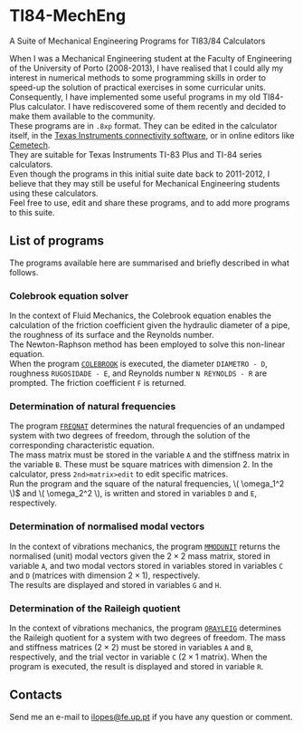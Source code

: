 # TI84-MechEng
A Suite of Mechanical Engineering Programs for TI83/84 Calculators

When I was a Mechanical Engineering student at the Faculty of Engineering of the University of Porto (2008-2013),
I have realised that I could ally my interest in numerical methods to some programming skills in order to speed-up the
solution of practical exercises in some curricular units.  
Consequently, I have implemented some useful programs in my old TI84-Plus calculator.
I have rediscovered some of them recently and decided to make them available to the community.  
These programs are in `.8xp` format. They can be edited in the calculator itself, in the [Texas Instruments connectivity software](https://education.ti.com/en-GB/software/details/en/CA9C74CAD02440A69FDC7189D7E1B6C2/swticonnectcesoftware),
or in online editors like [Cemetech](https://www.cemetech.net/sc/).  
They are suitable for Texas Instruments TI-83 Plus and TI-84 series calculators.  
Even though the programs in this initial suite date back to 2011-2012, I believe that they may still be useful for Mechanical Engineering students
using these calculators.  
Feel free to use, edit and share these programs, and to add more programs to this suite.

## List of programs

The programs available here are summarised and briefly described in what follows.

### Colebrook equation solver

In the context of Fluid Mechanics, the Colebrook equation enables the calculation of the friction coefficient given the hydraulic diameter of a pipe,
the roughness of its surface and the Reynolds number.  
The Newton-Raphson method has been employed to solve this non-linear equation.  
When the program [`COLEBROOK`](https://github.com/iarlopes/TI84-MechEng/blob/main/COLEBROOK.8xp) is executed, the diameter `DIAMETRO - D`,
roughness `RUGOSIDADE - E`, and Reynolds number `N REYNOLDS - R` are prompted.
The friction coefficient `F` is returned.

### Determination of natural frequencies

The program [`FREQNAT`](https://github.com/iarlopes/TI84-MechEng/blob/main/FREQNAT.8xp) determines the natural frequencies of an undamped system with two degrees of freedom,
through the solution of the corresponding characteristic equation.  
The mass matrix must be stored in the variable `A` and the stiffness matrix in the variable `B`.
These must be square matrices with dimension 2.
In the calculator, press `2nd>matrix>edit` to edit specific matrices.  
Run the program and the square of the natural frequencies, \\( \omega_1^2 \\)$ and \\( \omega_2^2 \\), is written and stored in variables `D` and `E`, respectively.

### Determination of normalised modal vectors

In the context of vibrations mechanics, the program [`MMODUNIT`](https://github.com/iarlopes/TI84-MechEng/blob/main/MMODUNIT.8xp) returns the normalised (unit)
modal vectors given the $2\times 2$ mass matrix, stored in variable `A`, and two modal vectors stored in variables stored in variables `C` and `D`
(matrices with dimension $2\times 1$), respectively.  
The results are displayed and stored in variables `G` and `H`.

### Determination of the Raileigh quotient

In the context of vibrations mechanics, the program [`QRAYLEIG`](https://github.com/iarlopes/TI84-MechEng/blob/main/QRAYLEIG.8xp) determines the
Raileigh quotient for a system with two degrees of freedom.
The mass and stiffness matrices ($2\times 2$) must be stored in variables `A` and `B`, respectively, and the trial vector in variable `C` ($2\times 1$ matrix).
When the program is executed, the result is displayed and stored in variable `R`.


## Contacts

Send me an e-mail to ilopes@fe.up.pt if you have any question or comment.